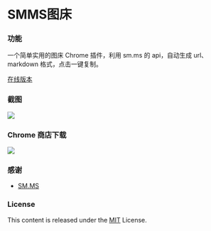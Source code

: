 # SMMS图床

### 功能

一个简单实用的图床 Chrome 插件，利用 sm.ms 的 api，自动生成 url、markdown 格式，点击一键复制。

[在线版本](http://smms.sinchang.me)

### 截图

![](https://ooo.0o0.ooo/2017/03/19/58cd79b79cda5.png)

### Chrome 商店下载

[![](http://ooo.0o0.ooo/2016/01/07/568e149dc5536.png)](https://chrome.google.com/webstore/detail/smms%E5%9B%BE%E5%BA%8A/jfnojkljiahflcnlodkicgfbofclmdoi)

### 感谢

- [SM.MS](http://SM.MS)

### License

This content is released under the [MIT](http://opensource.org/licenses/MIT) License.
